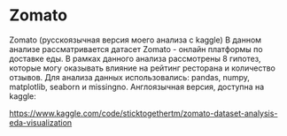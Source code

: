 # Zomato
Zomato (русскоязычная версия моего анализа с kaggle)
В данном анализе рассматривается датасет Zomato - онлайн платформы по доставке еды.
В рамках данного анализа рассмотрены 8 гипотез, которые могу оказывать влияние на рейтинг 
ресторана и количество отзывов. 
Для анализа данных использовались: pandas, numpy, matplotlib, seaborn и missingno.
Англоязычная версия, доступна на kaggle:

https://www.kaggle.com/code/sticktogethertm/zomato-dataset-analysis-eda-visualization
